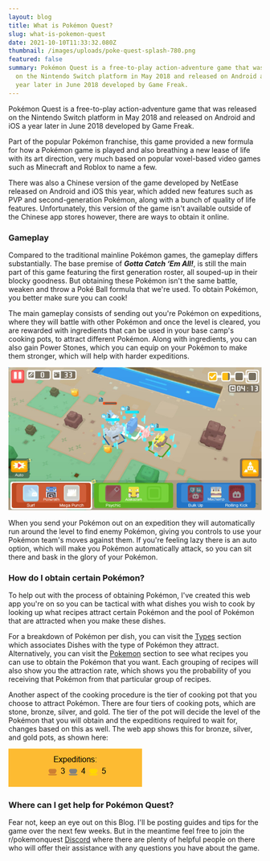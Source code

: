 ```yaml
---
layout: blog
title: What is Pokémon Quest?
slug: what-is-pokemon-quest
date: 2021-10-10T11:33:32.080Z
thumbnail: /images/uploads/poke-quest-splash-780.png
featured: false
summary: Pokémon Quest is a free-to-play action-adventure game that was released
  on the Nintendo Switch platform in May 2018 and released on Android and iOS a
  year later in June 2018 developed by Game Freak.
---
```

Pokémon Quest is a free-to-play action-adventure game that was released on the Nintendo Switch platform in May 2018 and released on Android and iOS a year later in June 2018 developed by Game Freak.

Part of the popular Pokémon franchise, this game provided a new formula for how a Pokémon game is played and also breathing a new lease of life with its art direction, very much based on popular voxel-based video games such as Minecraft and Roblox to name a few.

There was also a Chinese version of the game developed by NetEase released on Android and iOS this year, which added new features such as PVP and second-generation Pokémon, along with a bunch of quality of life features. Unfortunately, this version of the game isn't available outside of the Chinese app stores however, there are ways to obtain it online.

### Gameplay

Compared to the traditional mainline Pokémon games, the gameplay differs substantially. The base premise of ***Gotta Catch ‘Em All!***, is still the main part of this game featuring the first generation roster, all souped-up in their blocky goodness. But obtaining these Pokémon isn't the same battle, weaken and throw a Poké Ball formula that we're used. To obtain Pokémon, you better make sure you can cook!

The main gameplay consists of sending out you're Pokémon on expeditions, where they will battle with other Pokémon and once the level is cleared, you are rewarded with ingredients that can be used in your base camp's cooking pots, to attract different Pokémon. Along with ingredients, you can also gain Power Stones, which you can equip on your Pokémon to make them stronger, which will help with harder expeditions.

![Pokémon out on an expedition](/images/uploads/expedition-screen-1.jpg "Gameplay")

When you send your Pokémon out on an expedition they will automatically run around the level to find enemy Pokémon, giving you controls to use your Pokémon team's moves against them. If you're feeling lazy there is an auto option, which will make you Pokémon automatically attack, so you can sit there and bask in the glory of your Pokémon.

### How do I obtain certain Pokémon?

To help out with the process of obtaining Pokémon, I've created this web app you're on so you can be tactical with what dishes you wish to cook by looking up what recipes attract certain Pokémon and the pool of Pokémon that are attracted when you make these dishes.

For a breakdown of Pokémon per dish, you can visit the [Types](https://pokequestrecipes.me/types/) section which associates Dishes with the type of Pokémon they attract. Alternatively, you can visit the [Pokemon](https://pokequestrecipes.me/pokemon) section to see what recipes you can use to obtain the Pokémon that you want. Each grouping of recipes will also show you the attraction rate, which shows you the probability of you receiving that Pokémon from that particular group of recipes.

Another aspect of the cooking procedure is the tier of cooking pot that you choose to attract Pokémon. There are four tiers of cooking pots, which are stone, bronze, silver, and gold. The tier of the pot will decide the level of the Pokémon that you will obtain and the expeditions required to wait for, changes based on this as well. The web app shows this for bronze, silver, and gold pots, as shown here:

![Expedition count for each pot](/images/uploads/pot-expeditions.png "Expeditions")

### Where can I get help for Pokémon Quest?

Fear not, keep an eye out on this Blog. I'll be posting guides and tips for the game over the next few weeks. But in the meantime feel free to join the r/pokemonquest [Discord](https://discord.gg/JpctMkv) where there are plenty of helpful people on there who will offer their assistance with any questions you have about the game.
